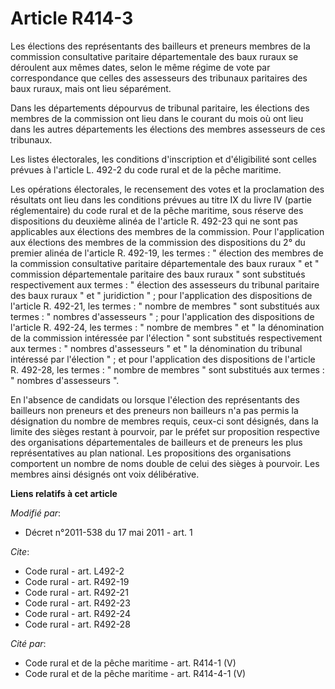# Article R414-3

Les élections des représentants des bailleurs et preneurs membres de la commission consultative paritaire départementale des
baux ruraux se déroulent aux mêmes dates, selon le même régime de vote par correspondance que celles des assesseurs des
tribunaux paritaires des baux ruraux, mais ont lieu séparément. 

Dans les départements dépourvus de tribunal paritaire, les élections des membres de la commission ont lieu dans le courant du
mois où ont lieu dans les autres départements les élections des membres assesseurs de ces tribunaux. 

Les listes électorales, les conditions d'inscription et d'éligibilité sont celles prévues à l'article L. 492-2 du code rural
et de la pêche maritime. 

Les opérations électorales, le recensement des votes et la proclamation des résultats ont lieu dans les conditions prévues au
titre IX du livre IV (partie réglementaire) du code rural et de la pêche maritime, sous réserve des dispositions du deuxième
alinéa de l'article R. 492-23 qui ne sont pas applicables aux élections des membres de la commission. Pour l'application aux
élections des membres de la commission des dispositions du 2° du premier alinéa de l'article R. 492-19, les termes : "
élection des membres de la commission consultative paritaire départementale des baux ruraux " et " commission départementale
paritaire des baux ruraux " sont substitués respectivement aux termes : " élection des assesseurs du tribunal paritaire des
baux ruraux " et " juridiction " ; pour l'application des dispositions de l'article R. 492-21, les termes : " nombre de
membres " sont substitués aux termes : " nombres d'assesseurs " ; pour l'application des dispositions de l'article R. 492-24,
les termes : " nombre de membres " et " la dénomination de la commission intéressée par l'élection " sont substitués
respectivement aux termes : " nombres d'assesseurs " et " la dénomination du tribunal intéressé par l'élection " ; et pour
l'application des dispositions de l'article R. 492-28, les termes : " nombre de membres " sont substitués aux termes : "
nombres d'assesseurs ".

En l'absence de candidats ou lorsque l'élection des représentants des bailleurs non preneurs et des preneurs non bailleurs
n'a pas permis la désignation du nombre de membres requis, ceux-ci sont désignés, dans la limite des sièges restant à
pourvoir, par le préfet sur proposition respective des organisations départementales de bailleurs et de preneurs les plus
représentatives au plan national. Les propositions des organisations comportent un nombre de noms double de celui des sièges
à pourvoir. Les membres ainsi désignés ont voix délibérative.

**Liens relatifs à cet article**

_Modifié par_:

  - Décret n°2011-538 du 17 mai 2011 - art. 1

_Cite_:

  - Code rural - art. L492-2
  - Code rural - art. R492-19
  - Code rural - art. R492-21
  - Code rural - art. R492-23
  - Code rural - art. R492-24
  - Code rural - art. R492-28

_Cité par_:

  - Code rural et de la pêche maritime - art. R414-1 (V)
  - Code rural et de la pêche maritime - art. R414-4-1 (V)
